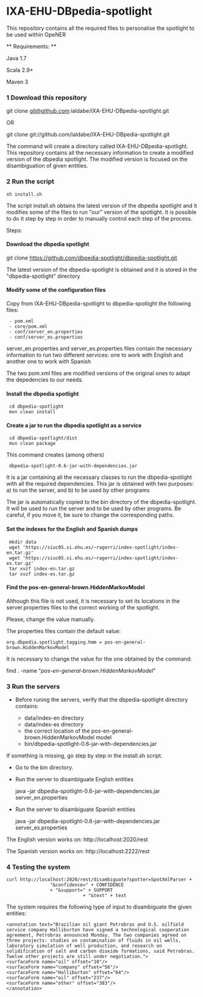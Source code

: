 IXA-EHU-DBpedia-spotlight
=========================

This repository contains all the required files to personalise the spotlight to be used within OpeNER

** Requirements: **

Java 1.7

Scala 2.9+

Maven 3

### 1 Download this repository

git clone git@github.com:ialdabe/IXA-EHU-DBpedia-spotlight.git

OR

git clone  git://github.com/ialdabe/IXA-EHU-DBpedia-spotlight.git

The command will create a directory called
IXA-EHU-DBpedia-spotlight. This repository contains all the necessary
information to create a modified version of the dbpedia spotlight. The
modified version is focused on the disambiguation of given entities.

### 2 Run the script 

    sh install.sh

The script install.sh obtains the latest version of the dbpedia
spotlight and it modifies some of the files to run "our" version of
the spotlight. It is possible to do it step by step in order to
manually control each step of the process.

Steps: 

#### Download the dbpedia spotlight

   git clone https://github.com/dbpedia-spotlight/dbpedia-spotlight.git

The latest version of the dbpedia-spotlight is obtained and it is stored in the "dbpedia-spotlight" directory

#### Modify some of the configuration files

Copy from IXA-EHU-DBpedia-spotlight to dbpedia-spotlight the following files:

     - pom.xml
     - core/pom.xml
     - conf/server_en.properties
     - conf/server_es.properties

server_en.properties and server_es.properties files contain the necessary information to run two different services: one to work with English and another one to work with Spanish

The two pom.xml files are modified versions of the original ones to adapt the depedencies to our needs. 

#### Install the dbpedia spotlight

     cd dbpedia-spotlight
     mvn clean install


#### Create a jar to run the dbpedia spotlight as a service

     cd dbpedia-spotlight/dist
     mvn clean package

This command creates (among others)

     dbpedia-spotlight-0.6-jar-with-dependencies.jar

It is a jar containing all the necessary classes to run the dbpedia-spotlight with all the required dependencies. This jar is obtained with two purposes: a) to run the server, and b) to be used by other programs 

The jar is automatically copied to the bin directory of the dbpedia-spotlight. It will be used to run the server and to be used by other programs. Be careful, if you move it, be sure to change the corresponding paths.
   
#### Set the indexes for the English and Spanish dumps

     mkdir data
     wget 'https://siuc05.si.ehu.es/~ragerri/index-spotlight/index-en.tar.gz'
     wget 'https://siuc05.si.ehu.es/~ragerri/index-spotlight/index-es.tar.gz'
     tar xvzf index-en.tar.gz
     tar xvzf index-es.tar.gz

#### Find the pos-en-general-brown.HiddenMarkovModel

Although this file is not used, it is necessary to set its locations in the server.properties files to the correct working of the spotlight. 

Please, change the value manually. 

The properties files contain the default value:

    org.dbpedia.spotlight.tagging.hmm = pos-en-general-brown.HiddenMarkovModel
   
It is necessary to change the value for the one obtained by the command: 

   find . -name "*pos-en-general-brown.HiddenMarkovModel*"

### 3 Run the servers

- Before runing the servers, verify that the dbpedia-spotlight directory contains:

    * data/index-en directory
    * data/index-es directory
    * the correct location of the pos-en-general-brown.HiddenMarkovModel model
    * bin/dbpedia-spotlight-0.6-jar-with-dependencies.jar 

If something is missing, go step by step in the install.sh script. 

- Go to the bin directory.

- Run the server to disambiguate English entities

    java -jar dbpedia-spotlight-0.6-jar-with-dependencies.jar server_en.properties

- Run the server to disambiguate Spanish entities

    java -jar dbpedia-spotlight-0.6-jar-with-dependencies.jar server_es.properties

   
The English version works on: http://localhost:2020/rest

The Spanish version works on: http://localhost:2222/rest

### 4 Testing the system

    curl http://localhost:2020/rest/disambiguate?spotter=SpotXmlParser + 
					"&confidence=" + CONFIDENCE
					+ "&support=" + SUPPORT
		                        + "&text" + text

The system requires the following type of input to disambiguate the given entities:

	<annotation text="Brazilian oil giant Petrobras and U.S. oilfield service company Halliburton have signed a technological cooperation agreement, Petrobras announced Monday. The two companies agreed on three projects: studies on contamination of fluids in oil wells, laboratory simulation of well production, and research on solidification of salt and carbon dioxide formations, said Petrobras. Twelve other projects are still under negotiation.">
	<surfaceForm name="oil" offset="10"/>
	<surfaceForm name="company" offset="56"/>
	<surfaceForm name="Halliburton" offset="64"/>
	<surfaceForm name="oil" offset="237"/>
	<surfaceForm name="other" offset="383"/>
	</annotation>

